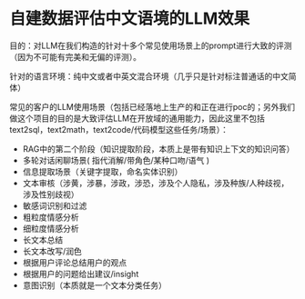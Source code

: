 # 自建数据评估中文语境的LLM效果

目的：对LLM在我们构造的针对十多个常见使用场景上的prompt进行大致的评测（因为不可能有完美和无偏的评测）。

针对的语言环境：纯中文或者中英文混合环境（几乎只是针对标注普通话的中文简体）

常见的客户的LLM使用场景（包括已经落地上生产的和正在进行poc的；另外我们做这个项目的目的是大致评估LLM在开放域的通用能力，因此这里不包括text2sql，text2math，text2code/代码模型这些任务/场景）：

* RAG中的第二个阶段（知识提取阶段，本质上是带有知识上下文的知识问答）
* 多轮对话闲聊场景( 指代消解/带角色/某种口吻/语气 )
* 信息提取场景（关键字提取，命名实体识别）
* 文本审核（涉黄，涉暴，涉政，涉恐，涉及个人隐私，涉及种族/人种歧视，涉及性别歧视）
* 敏感词识别和过滤
* 粗粒度情感分析
* 细粒度情感分析
* 长文本总结
* 长文本改写/润色
* 根据用户评论总结用户的观点
* 根据用户的问题给出建议/insight
* 意图识别（本质就是一个文本分类任务）

